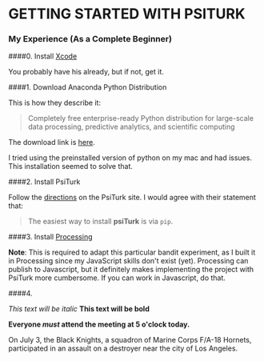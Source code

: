 # GETTING STARTED WITH PSITURK
### My Experience (As a Complete Beginner)

####0. Install [Xcode](https://developer.apple.com/xcode/)

You probably have his already, but if not, get it.


####1. Download Anaconda Python Distribution

This is how they describe it:

>Completely free enterprise-ready Python distribution for large-scale data processing, predictive analytics, and scientific computing

The download link is [here](https://store.continuum.io/cshop/anaconda/).

I tried using the preinstalled version of python on my mac and had issues. This installation seemed to solve that.


####2. Install PsiTurk

Follow the [directions](http://psiturk.readthedocs.org/en/latest/install.html) on the PsiTurk site. I would agree with their statement that:

>The easiest way to install **psiTurk** is via ``pip``.


####3. Install [Processing](https://processing.org/)

**Note**: This is required to adapt this particular bandit experiment, as I built it in Processing since my JavaScript skills don't exist (yet). Processing can publish to Javascript, but it definitely makes implementing the project with PsiTurk more cumbersome. If you can work in Javascript, do that.

####4. 


*This text will be italic*
**This text will be bold**

**Everyone _must_ attend the meeting at 5 o'clock today.**


On July 3, the Black Knights, a squadron of Marine Corps F/A-18 Hornets, participated in an assault on a destroyer near the city of Los Angeles.

